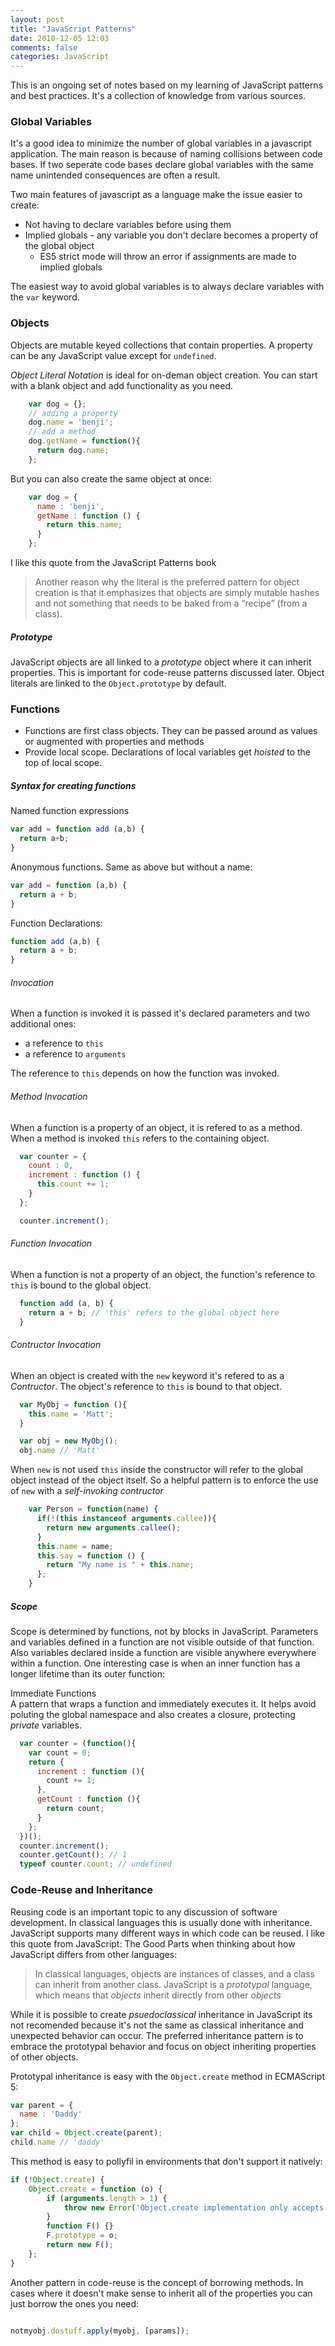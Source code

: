 ```yaml
---
layout: post
title: "JavaScript Patterns"
date: 2010-12-05 12:03
comments: false
categories: JavaScript 
---
```


This is an ongoing set of notes based on my learning of JavaScript
patterns and best practices. It's a collection of knowledge from various
sources. 

### Global Variables
It's a good idea to minimize the number of global variables in a
javascript application. The main reason is because of naming collisions
between code bases. If two seperate code bases declare global variables
with the same name unintended consequences are often a result.  

Two main features of javascript as a language
make the issue easier to create:  

- Not having to declare variables before using them  
- Implied globals - any variable you don't declare becomes a property
   of the global object  
    - ES5 strict mode will throw an error if assignments are made to implied globals  

The easiest way to avoid global variables is to always declare variables
with the `var` keyword. 

### Objects 
Objects are mutable keyed collections that contain properties. A
property can be any JavaScript value except for `undefined`.

_Object Literal Notation_ is ideal for on-deman object creation. You can
start with a blank object and add functionality as you need.  
``` javascript
    var dog = {};
    // adding a property 
    dog.name = 'benji';
    // add a method
    dog.getName = function(){ 
      return dog.name;
    };
```
But you can also create the same object at once:  
``` javascript
    var dog = {
      name : 'benji',
      getName : function () {
        return this.name;
      }
    };
```
I like this quote from the JavaScript Patterns book
>Another reason why the literal is the preferred pattern for object creation is that it emphasizes that objects are simply mutable hashes and not something that needs to be baked from a “recipe” (from a class).

##### Prototype
JavaScript objects are all linked to a _prototype_ object where it can
inherit properties. This is important for code-reuse patterns discussed
later. Object literals are linked to the `Object.prototype` by default. 

### Functions
* Functions are first class objects. They can be passed around as values
  or augmented with properties and methods
* Provide local scope. Declarations of local variables get _hoisted_ to
  the top of local scope.  

##### Syntax for creating functions  

Named function expressions

``` javascript
var add = function add (a,b) { 
  return a+b;
}
```
Anonymous functions. Same as above but without a name:
``` javascript
var add = function (a,b) { 
  return a + b;
}
```
Function Declarations:
``` javascript
function add (a,b) { 
  return a + b;
}
```
###### Invocation

When a function is invoked it is passed it's declared parameters and two
additional ones:  

* a reference to `this`
* a reference to `arguments`

The reference to `this` depends on how the function was invoked.  


###### Method Invocation
When a function is a property of an object, it is refered to as a
method. When a method is invoked `this` refers to the containing object. 

```javascript
  var counter = {
    count : 0, 
    increment : function () {
      this.count += 1;
    }
  };

  counter.increment();
```

###### Function Invocation
When a function is not a property of an object, the function's reference
to `this` is bound to the global object. 

```javascript
  function add (a, b) { 
    return a + b; // 'this' refers to the global object here
  }
```
###### Contructor Invocation
When an object is created with the `new` keyword it's refered to as a
_Contructor_. The object's reference to `this` is bound to that object. 

```javascript
  var MyObj = function (){
    this.name = 'Matt';
  }

  var obj = new MyObj();
  obj.name // 'Matt'
```

When `new` is not used `this` inside the constructor will refer to the global object instead of the object itself. So a helpful pattern is to enforce the use of `new` with a _self-invoking contructor_  

``` javascript
    var Person = function(name) { 
      if(!(this instanceof arguments.callee)){
        return new arguments.callee();
      }
      this.name = name;
      this.say = function () {
        return "My name is " + this.name;
      };
    }
```

##### Scope 
Scope is determined by functions, not by blocks in JavaScript.
Parameters and variables defined in a function are not visible outside
of that function. Also variables declared inside a function are visible
anywhere everywhere within a function. One interesting case is when an
inner function has a longer lifetime than its outer function:

Immediate Functions   
A pattern that wraps a function and immediately executes it. It helps
avoid poluting the global namespace and also creates a closure,
protecting _private_ variables. 

```javascript
  var counter = (function(){
    var count = 0;
    return {
      increment : function (){
        count += 1;
      }, 
      getCount : function (){
        return count;
      }
    };
  })();
  counter.increment();
  counter.getCount(); // 1
  typeof counter.count; // undefined

```

### Code-Reuse and Inheritance 

Reusing code is an important topic to any discussion of software
development. In classical languages this is usually done with
inheritance. JavaScript supports many different ways in which code can
be reused. I like this quote from JavaScript: The Good Parts when
thinking about how JavaScript differs from other languages:

> In classical languages, objects are instances of classes, and a class
> can inherit from another class. JavaScript is a _prototypal_ language,
> which means that _objects_ inherit directly from other _objects_

While it is possible to create _psuedoclassical_ inheritance in
JavaScript its not recomended because it's not the same as classical
inheritance and unexpected behavior can occur. The preferred inheritance
pattern is to embrace the prototypal behavior and focus on object
inheriting properties of other objects. 

Prototypal inheritance is easy with the `Object.create` method in
ECMAScript 5:

```javascript
var parent = {
  name : 'Daddy'
};
var child = Object.create(parent);
child.name // 'daddy'
```

This method is easy to pollyfil in environments that don't support it
natively:

```javascript
if (!Object.create) {
    Object.create = function (o) {
        if (arguments.length > 1) {
            throw new Error('Object.create implementation only accepts the first parameter.');
        }
        function F() {}
        F.prototype = o;
        return new F();
    };
}
```
Another pattern in code-reuse is the concept of borrowing methods. In
cases where it doesn't make sense to inherit all of the properties you
can just borrow the ones you need:

```javascript

notmyobj.dostuff.apply(myobj, [params]);

```
